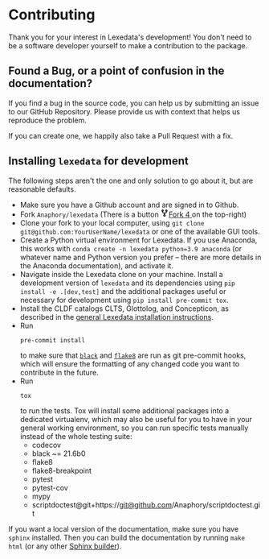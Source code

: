 # Contributing

Thank you for your interest in Lexedata's development! You don't need to be a software developer yourself to make a contribution to the package.

## Found a Bug, or a point of confusion in the documentation?

If you find a bug in the source code, you can help us by submitting an issue to our GitHub Repository.
Please provide us with context that helps us reproduce the problem.

If you can create one, we happily also take a Pull Request with a fix.

## Installing `lexedata` for development

The following steps aren't the one and only solution to go about it, but are reasonable defaults.

 - Make sure you have a Github account and are signed in to Github.
 - Fork `Anaphory/lexedata` (There is a button <a href="/login?return_to=%2FAnaphory%2Flexedata" rel="nofollow" data-hydro-click="{&quot;event_type&quot;:&quot;authentication.click&quot;,&quot;payload&quot;:{&quot;location_in_page&quot;:&quot;repo details fork button&quot;,&quot;repository_id&quot;:288489134,&quot;auth_type&quot;:&quot;LOG_IN&quot;,&quot;originating_url&quot;:&quot;https://github.com/Anaphory/lexedata&quot;,&quot;user_id&quot;:null}}" data-hydro-click-hmac="12434dbbcc05e179b4a260522173eeb34701b04feb5fe23cefd2cd566d7ff52d" aria-label="You must be signed in to fork a repository" data-view-component="true" class="tooltipped tooltipped-s btn-sm btn">  <svg aria-hidden="true" height="16" viewBox="0 0 16 16" version="1.1" width="16" data-view-component="true" class="octicon octicon-repo-forked mr-2"> <path fill-rule="evenodd" d="M5 3.25a.75.75 0 11-1.5 0 .75.75 0 011.5 0zm0 2.122a2.25 2.25 0 10-1.5 0v.878A2.25 2.25 0 005.75 8.5h1.5v2.128a2.251 2.251 0 101.5 0V8.5h1.5a2.25 2.25 0 002.25-2.25v-.878a2.25 2.25 0 10-1.5 0v.878a.75.75 0 01-.75.75h-4.5A.75.75 0 015 6.25v-.878zm3.75 7.378a.75.75 0 11-1.5 0 .75.75 0 011.5 0zm3-8.75a.75.75 0 100-1.5.75.75 0 000 1.5z"></path> </svg>Fork <span id="repo-network-counter" data-pjax-replace="true" title="4" data-view-component="true" class="Counter">4</span> </a> on the top-right)
 - Clone your fork to your local computer, using `git clone git@github.com:YourUserName/lexedata` or one of the available GUI tools.
 - Create a Python virtual environment for Lexedata. If you use Anaconda, this works with `conda create -n lexedata python=3.9 anaconda` (or whatever name and Python version you prefer – there are more details in the Anaconda documentation), and activate it.
 - Navigate inside the Lexedata clone on your machine. Install a development version of `lexedata` and its dependencies using `pip install -e .[dev,test]` and the additional packages useful or necessary for development using `pip install pre-commit tox`.
 - Install the CLDF catalogs CLTS, Glottolog, and Concepticon, as described in the [general Lexedata installation instructions](https://lexedata.readthedocs.io/en/latest/installation.html).
 - Run
   ```
   pre-commit install
   ```
   to make sure that [`black`](https://black.readthedocs.io/en/stable/) and [`flake8`](https://flake8.pycqa.org/en/latest/) are run as git pre-commit hooks, which will ensure the formatting of any changed code you want to contribute in the future.
 - Run
   ```
   tox
   ```
   to run the tests. Tox will install some additional packages into a dedicated virtualenv, which may also be useful for you to have in your general working environment, so you can run specific tests manually instead of the whole testing suite:
    - codecov
    - black ~= 21.6b0
    - flake8
    - flake8-breakpoint
    - pytest
    - pytest-cov
    - mypy
    - scriptdoctest@git+https://git@github.com/Anaphory/scriptdoctest.git

If you want a local version of the documentation, make sure you have `sphinx` installed. Then you can build the documentation by running `make html` (or any other [Sphinx builder](https://www.sphinx-doc.org/en/master/man/sphinx-build.html#cmdoption-sphinx-build-b)).
